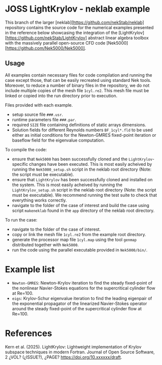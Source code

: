 # JOSS LightKrylov - neklab example

This branch of the larger [neklab][https://github.com/nekStab/neklab] repository contains the source code for the numerical examples presented in the reference below showcasing the integration of the [LightKrylov][https://github.com/nekStab/LightKrylov] abstract linear algebra toolbox with the massively parallel open-source CFD code [Nek5000][https://github.com/Nek5000/Nek5000].

## Usage
All examples contain necessary files for code compilation and running the case except those, that can be easily recreated using standard Nek tools. Moreover, to reduce a number of binary files in the repository, we do not include multiple copies of the mesh file `1cyl.re2`. This mesh file must be linked or copied into the run directory prior to execution.

Files provided with each example.
* setup source file `###.usr`.
* runtime parameters file `###.par`.
* required `SIZE` file containing definitions of static arrays dimensions.
* Solution fields for different Reynolds numbers `BF_1cyl*.fld` to be used either as initial conditions for the Newton-GMRES fixed-point iteration or baseflow field for the eigenvalue computation. 

To compile the code:
* ensure that `Nek5000` has been successfully cloned and the `LightKrylov`-specific changes have been executed. This is most easily acheived by running the `Nek5000_setup.sh` script in the neklab root directory (Note: the script must be executable).
* ensure that `LightKrylov` has been successfully cloned and installed on the system. This is most easily acheived by running the `LightKrylov_setup.sh` script in the neklab root directory (Note: the script must be executable). We recommend running the test suite to check that everything works correctly.
* navigate to the folder of the case of interest and build the case using script `makeneklab` found in the `app` directory of the neklab root directory.

To run the case:
* navigate to the folder of the case of interest.
* copy or link the mesh file `1cyl.re2` from the example root directory.
* generate the processor map file `1cyl.map` using the tool `genmap` distributed together with `Nek5000`.
* run the code using the parallel executable provided in `Nek5000/bin/`.

# Example list
* `Newton-GMRES`: Newton-Krylov iteration to find the steady fixed-point of the nonlinear Navier-Stokes equations for the supercritical cylinder flow at Re=100.
* `eigs`: Krylov-Schur eigenvalue iteration to find the leading eigenpair of the exponential propagator of the linearized Navier-Stokes operator around the steady fixed-point of the supercritical cylinder flow at Re=100. 

# References
Kern et al. (2025). LightKrylov: Lightweight implementation of Krylov subspace techniques in modern Fortran. Journal of Open Source Software, 2
¿VOL? (¿ISSUE?), ¿PAGE? https://doi.org/10.xxxxxx/draft.